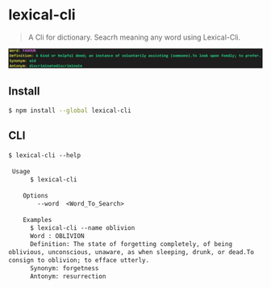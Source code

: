 # lexical-cli

> A Cli for dictionary. Seacrh meaning any word using Lexical-Cli.

![Example Image](./assets/example-img.jpg)

## Install

```bash
$ npm install --global lexical-cli
```

## CLI

```
$ lexical-cli --help

 Usage
	  $ lexical-cli

	Options
		--word  <Word_To_Search>

	Examples
	  $ lexical-cli --name oblivion
	  Word : OBLIVION
	  Definition: The state of forgetting completely, of being oblivious, unconscious, unaware, as when sleeping, drunk, or dead.To consign to oblivion; to efface utterly.
	  Synonym: forgetness
	  Antonym: resurrection
```
